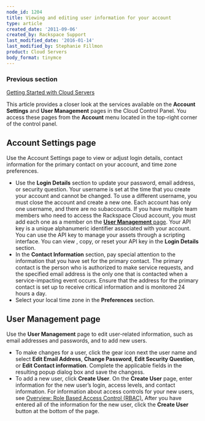 ```yaml
---
node_id: 1204
title: Viewing and editing user information for your account
type: article
created_date: '2011-09-06'
created_by: Rackspace Support
last_modified_date: '2016-01-14'
last_modified_by: Stephanie Fillmon
product: Cloud Servers
body_format: tinymce
---
```


### Previous section

[Getting Started with Cloud
Servers](/how-to/getting-started-with-cloud-servers-0)

This article provides a closer look at the services available on
the **Account Settings** and **User Management** pages in the Cloud
Control Panel. You access these pages from the **Account** menu located
in the top-right corner of the control panel.

Account Settings page
---------------------

Use the Account Settings page to view or adjust login details, contact
information for the primary contact on your account, and time zone
preferences.

-   Use the **Login Details** section to update your password, email
    address, or security question. Your username is set at the time that
    you create your account and cannot be changed. To use a different
    username, you must close the account and create a new one. Each
    account has only one username, and there are no subaccounts. If you
    have multiple team members who need to access the Rackspace Cloud
    account, you must add each one as a member on the [**User
    Management** page](#usermanagement).
    Your API key is a unique alphanumeric identifier associated with
    your account. You can use the API key to manage your assets through
    a scripting interface. You can view , copy, or reset your API key in
    the **Login Details** section.
-   In the **Contact Information** section, pay special attention to the
    information that you have set for the primary contact. The primary
    contact is the person who is authorized to make service requests,
    and the specified email address is the only one that is contacted
    when a service-impacting event occurs. Ensure that the address for
    the primary contact is set up to receive critical information and is
    monitored 24 hours a day.
-   Select your local time zone in the **Preferences** section.

<a href="" id="usermanagement"></a>User Management page
-------------------------------------------------------

Use the **User Management** page to edit user-related information, such
as email addresses and passwords, and to add new users.

-   To make changes for a user, click the gear icon next the user name
    and select **Edit Email Address**, **Change Password**, **Edit
    Security Question**, or **Edit Contact information**. Complete the
    applicable fields in the resulting popup dialog box and save
    the changess.
-   To add a new user, click **Create User**. On the **Create
    User** page, enter information for the new user&rsquo;s login, access
    levels, and contact information. For information about access
    controls for your new users, see [Overview: Role Based Access
    Control (RBAC).](/how-to/overview-role-based-access-control-rbac)
    After you have entered all of the information for the new user,
    click the **Create User** button at the bottom of the page.


